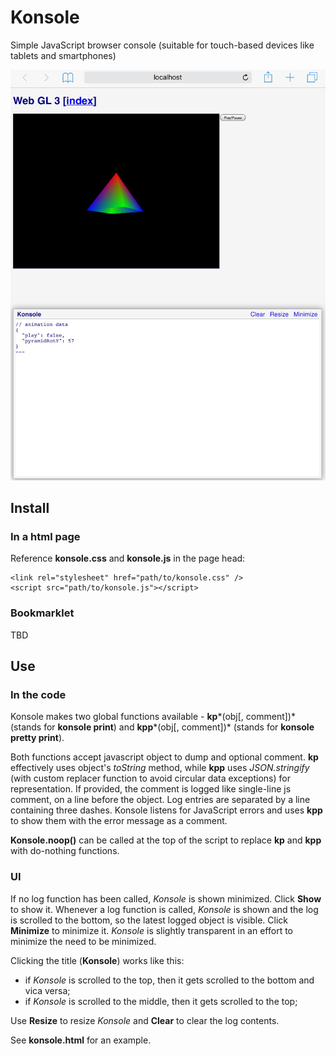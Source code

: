 # Konsole

Simple JavaScript browser console (suitable for touch-based devices like tablets and smartphones)

![Screenshot of Konsole on an iPad mini 3](./screenshot.png)

## Install

### In a html page

Reference **konsole.css** and **konsole.js** in the page head:  

    <link rel="stylesheet" href="path/to/konsole.css" />  
    <script src="path/to/konsole.js"></script>

### Bookmarklet

TBD

## Use

### In the code

Konsole makes two global functions available - **kp***(obj[, comment])* (stands for **konsole print**) and **kpp***(obj[, comment])* (stands for **konsole pretty print**).

Both functions accept javascript object to dump and optional comment. **kp** effectively uses object's *toString* method, while **kpp** uses *JSON.stringify* (with custom replacer function to avoid circular data exceptions) for representation. If provided, the comment is logged like single-line js comment, on a line before the object. Log entries are separated by a line containing three dashes. Konsole listens for JavaScript errors and uses **kpp** to show them with the error message as a comment.

**Konsole.noop()** can be called at the top of the script to replace **kp** and **kpp** with do-nothing functions.

### UI

If no log function has been called, *Konsole* is shown minimized. Click **Show** to show it. Whenever a log function is called, *Konsole* is shown and the log is scrolled to the bottom, so the latest logged object is visible. Click **Minimize** to minimize it. *Konsole* is slightly transparent in an effort to minimize the need to be minimized.

Clicking the title (**Konsole**) works like this:

- if *Konsole* is scrolled to the top, then it gets scrolled to the bottom and vica versa;
- if *Konsole* is scrolled to the middle, then it gets scrolled to the top;

Use **Resize** to resize *Konsole* and **Clear** to clear the log contents.

See **konsole.html** for an example.
